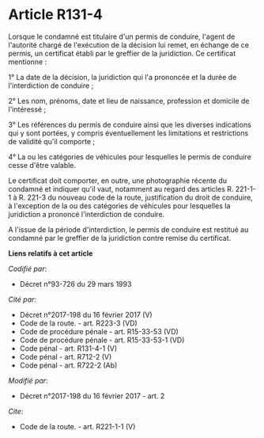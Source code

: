 # Article R131-4

Lorsque le condamné est titulaire d'un permis de conduire, l'agent de l'autorité chargé de l'exécution de la décision lui
remet, en échange de ce permis, un certificat établi par le greffier de la juridiction. Ce certificat mentionne : 

1° La date de la décision, la juridiction qui l'a prononcée et la durée de l'interdiction de conduire ; 

2° Les nom, prénoms, date et lieu de naissance, profession et domicile de l'intéressé ; 

3° Les références du permis de conduire ainsi que les diverses indications qui y sont portées, y compris éventuellement les
limitations et restrictions de validité qu'il comporte ; 

4° La ou les catégories de véhicules pour lesquelles le permis de conduire cesse d'être valable. 

Le certificat doit comporter, en outre, une photographie récente du condamné et indiquer qu'il vaut, notamment au regard des
articles R. 221-1-1 à R. 221-3 du nouveau code de la route, justification du droit de conduire, à l'exception de la ou des
catégories de véhicules pour lesquelles la juridiction a prononcé l'interdiction de conduire. 

A l'issue de la période d'interdiction, le permis de conduire est restitué au condamné par le greffier de la juridiction
contre remise du certificat.

**Liens relatifs à cet article**

_Codifié par_:

  - Décret n°93-726 du 29 mars 1993

_Cité par_:

  - Décret n°2017-198 du 16 février 2017 (V)
  - Code de la route. - art. R223-3 (VD)
  - Code de procédure pénale - art. R15-33-53 (VD)
  - Code de procédure pénale - art. R15-33-53-1 (VD)
  - Code pénal - art. R131-4-1 (V)
  - Code pénal - art. R712-2 (V)
  - Code pénal - art. R722-2 (Ab)

_Modifié par_:

  - Décret n°2017-198 du 16 février 2017 - art. 2

_Cite_:

  - Code de la route. - art. R221-1-1 (V)
